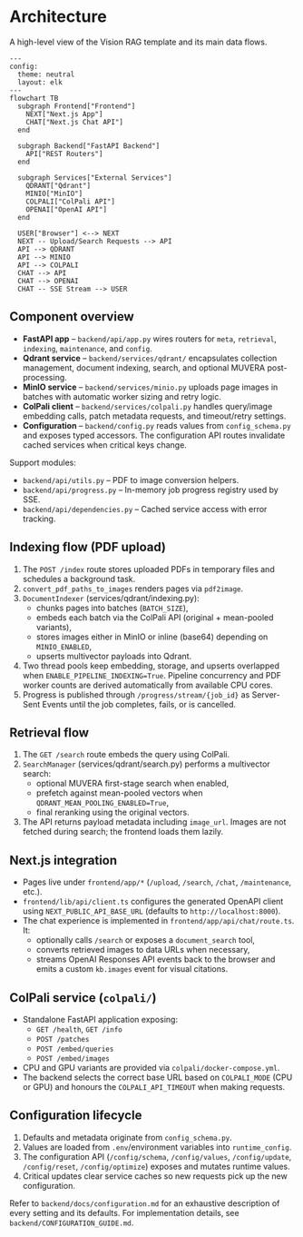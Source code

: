# Architecture

A high-level view of the Vision RAG template and its main data flows.

```mermaid
---
config:
  theme: neutral
  layout: elk
---
flowchart TB
  subgraph Frontend["Frontend"]
    NEXT["Next.js App"]
    CHAT["Next.js Chat API"]
  end

  subgraph Backend["FastAPI Backend"]
    API["REST Routers"]
  end

  subgraph Services["External Services"]
    QDRANT["Qdrant"]
    MINIO["MinIO"]
    COLPALI["ColPali API"]
    OPENAI["OpenAI API"]
  end

  USER["Browser"] <--> NEXT
  NEXT -- Upload/Search Requests --> API
  API --> QDRANT
  API --> MINIO
  API --> COLPALI
  CHAT --> API
  CHAT --> OPENAI
  CHAT -- SSE Stream --> USER
```

## Component overview

- **FastAPI app** – `backend/api/app.py` wires routers for `meta`, `retrieval`,
  `indexing`, `maintenance`, and `config`.
- **Qdrant service** – `backend/services/qdrant/` encapsulates collection
  management, document indexing, search, and optional MUVERA post-processing.
- **MinIO service** – `backend/services/minio.py` uploads page images in batches
  with automatic worker sizing and retry logic.
- **ColPali client** – `backend/services/colpali.py` handles query/image
  embedding calls, patch metadata requests, and timeout/retry settings.
- **Configuration** – `backend/config.py` reads values from
  `config_schema.py` and exposes typed accessors. The configuration API routes
  invalidate cached services when critical keys change.

Support modules:

- `backend/api/utils.py` – PDF to image conversion helpers.
- `backend/api/progress.py` – In-memory job progress registry used by SSE.
- `backend/api/dependencies.py` – Cached service access with error tracking.

## Indexing flow (PDF upload)

1. The `POST /index` route stores uploaded PDFs in temporary files and schedules
   a background task.
2. `convert_pdf_paths_to_images` renders pages via `pdf2image`.
3. `DocumentIndexer` (services/qdrant/indexing.py):
   - chunks pages into batches (`BATCH_SIZE`),
   - embeds each batch via the ColPali API (original + mean-pooled variants),
   - stores images either in MinIO or inline (base64) depending on
     `MINIO_ENABLED`,
   - upserts multivector payloads into Qdrant.
4. Two thread pools keep embedding, storage, and upserts overlapped when
   `ENABLE_PIPELINE_INDEXING=True`. Pipeline concurrency and PDF worker counts
   are derived automatically from available CPU cores.
5. Progress is published through `/progress/stream/{job_id}` as Server-Sent
   Events until the job completes, fails, or is cancelled.

## Retrieval flow

1. The `GET /search` route embeds the query using ColPali.
2. `SearchManager` (services/qdrant/search.py) performs a multivector search:
   - optional MUVERA first-stage search when enabled,
   - prefetch against mean-pooled vectors when `QDRANT_MEAN_POOLING_ENABLED=True`,
   - final reranking using the original vectors.
3. The API returns payload metadata including `image_url`. Images are not fetched
   during search; the frontend loads them lazily.

## Next.js integration

- Pages live under `frontend/app/*` (`/upload`, `/search`, `/chat`,
  `/maintenance`, etc.).
- `frontend/lib/api/client.ts` configures the generated OpenAPI client using
  `NEXT_PUBLIC_API_BASE_URL` (defaults to `http://localhost:8000`).
- The chat experience is implemented in `frontend/app/api/chat/route.ts`. It:
  - optionally calls `/search` or exposes a `document_search` tool,
  - converts retrieved images to data URLs when necessary,
  - streams OpenAI Responses API events back to the browser and emits a custom
    `kb.images` event for visual citations.

## ColPali service (`colpali/`)

- Standalone FastAPI application exposing:
  - `GET /health`, `GET /info`
  - `POST /patches`
  - `POST /embed/queries`
  - `POST /embed/images`
- CPU and GPU variants are provided via `colpali/docker-compose.yml`.
- The backend selects the correct base URL based on `COLPALI_MODE` (CPU or GPU)
  and honours the `COLPALI_API_TIMEOUT` when making requests.

## Configuration lifecycle

1. Defaults and metadata originate from `config_schema.py`.
2. Values are loaded from `.env`/environment variables into `runtime_config`.
3. The configuration API (`/config/schema`, `/config/values`, `/config/update`,
   `/config/reset`, `/config/optimize`) exposes and mutates runtime values.
4. Critical updates clear service caches so new requests pick up the new
   configuration.

Refer to `backend/docs/configuration.md` for an exhaustive description of every
setting and its defaults. For implementation details, see
`backend/CONFIGURATION_GUIDE.md`.
